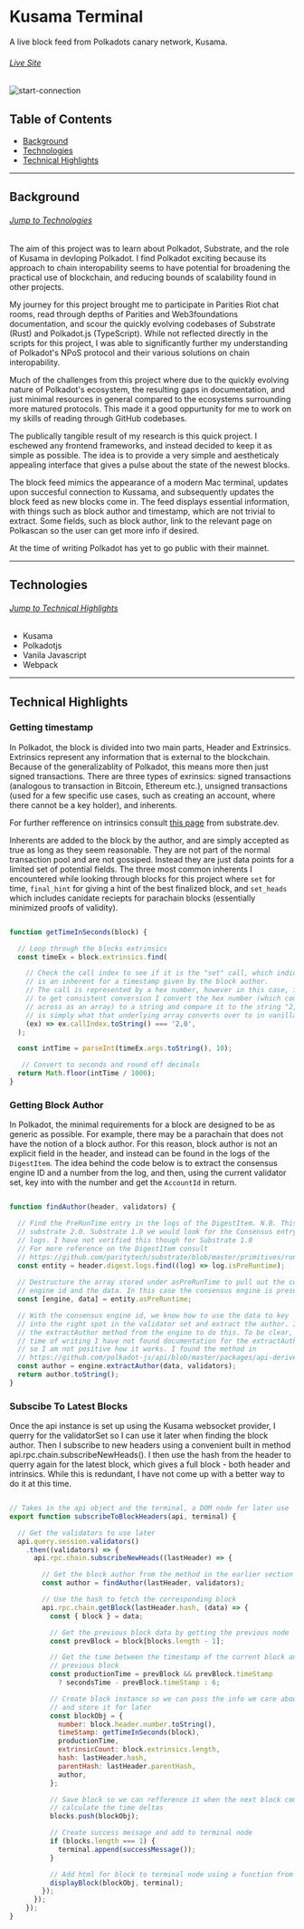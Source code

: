 # Kusama Terminal

A live block feed from Polkadots canary network, Kusama.

###### [Live Site](https://emostov.github.io/kusama-terminal/dist/)

![start-connection](src/connect-original-long.gif "Start Connection")

## Table of Contents

* [Background](#background)
* [Technologies](#technologies)
* [Technical Highlights](#technical-highligths)

---

## Background

###### [Jump to Technologies](#technologies)

The aim of this project was to learn about Polkadot, Substrate, and the role of Kusama in devloping Polkadot. I find Polkadot exciting because its approach to chain interopability seems to have potential for broadening the practical use of blockchain, and reducing bounds of scalability found in other projects.

My journey for this project brought me to participate in Parities Riot chat rooms, read through depths of Parities and Web3foundations documentation, and scour the quickly evolving codebases of Substrate (Rust) and Polkadot.js (TypeScript). While not reflected directly in the scripts for this project, I was able to significantly further my understanding of Polkadot's NPoS protocol and their various solutions on chain interopability.

Much of the challenges from this project where due to the quickly evolving nature of Polkadot's ecosystem, the resulting gaps in documentation, and just minimal resources in general compared to the ecosystems surrounding more matured protocols. This made it a good oppurtunity for me to work on my skills of reading through GitHub codebases.

The publically tangible result of my research is this quick project. I eschewed any frontend frameworks, and instead decided to keep it as simple as possible. The idea is to provide a very simple and aestheticaly appealing interface that gives a pulse about the state of the newest blocks.

The block feed mimics the appearance of a modern Mac terminal, updates upon succesful connection to Kussama, and subsequently updates the block feed as new blocks come in. The feed displays essential information, with things such as block author and timestamp, which are not trivial to extract. Some fields, such as block author, link to the relevant page on Polkascan so the user can get more info if desired.

At the time of writing Polkadot has yet to go public with their mainnet.

---

## Technologies

###### [Jump to Technical Highlights](#technical-highlights)

* Kusama
* Polkadotjs
* Vanila Javascript
* Webpack

---

## Technical Highlights

### Getting timestamp

In Polkadot, the block is divided into two main parts, Header and Extrinsics. Extrinsics represent any information that is external to the blockchain. Because of the generalizablity of Polkadot, this means more then just signed transactions. There are three types of exrinsics: signed transactions (analogous to transaction in Bitcoin, Ethereum etc.), unsigned transactions (used for a few specific use cases, such as creating an account, where there cannot be a key holder), and inherents.

For further refference on intrinsics consult [this page](https://substrate.dev/docs/en/next/conceptual/node/extrinsics) from substrate.dev.

Inherents are added to the block by the author, and are simply accepted as true as long as they seem reasonable. They are not part of the normal transaction pool and are not gossiped. Instead they are just data points for a limited set of potential fields. The three most common inherents I encountered while looking through blocks for this project where ```set``` for time, ```final_hint``` for giving a hint of the best finalized block, and ```set_heads``` which includes canidate reciepts for parachain blocks (essentially minimized proofs of validity).

```javascript

function getTimeInSeconds(block) {

  // Loop through the blocks extrinsics
  const timeEx = block.extrinsics.find(

    // Check the call index to see if it is the "set" call, which indicates it
    // is an inherent for a timestamp given by the block author.
    // The call is represented by a hex number, however in this case, in order
    // to get consistent conversion I convert the hex number (which comes
    // across as an array) to a string and compare it to the string "2,0", which
    // is simply what that underlying array converts over to in vanilla js.
    (ex) => ex.callIndex.toString() === '2,0',
  );

  const intTime = parseInt(timeEx.args.toString(), 10);

   // Convert to seconds and round off decimals
  return Math.floor(intTime / 1000);
}

```

### Getting Block Author

In Polkadot, the minimal requirements for a block are designed to be as generic as possible. For example, there may be a parachain that does not have the notion of a block author. For this reason, block author is not an explicit field in the header, and instead can be found in the logs of the ```DigestItem```. The idea behind the code below is to extract the consensus engine ID and a number from the log, and then, using the current validator set, key into with the number and get the ```AccountId``` in return.

```javascript

function findAuthor(header, validators) {

  // Find the PreRunTime entry in the logs of the DigestItem. N.B. This is for
  // substrate 2.0. Substrate 1.0 we would look for the Consensus entry in the
  // logs. I have not verified this though for Substrate 1.0
  // For more reference on the DigestItem consult
  // https://github.com/paritytech/substrate/blob/master/primitives/runtime/src/generic/digest.rs
  const entity = header.digest.logs.find((log) => log.isPreRuntime);
  
  // Destructure the array stored under asPreRunTime to pull out the consensus
  // engine id and the data. In this case the consensus engine is presumably BABE
  const [engine, data] = entity.asPreRuntime;

  // With the consensus engine id, we know how to use the data to key
  // into the right spot in the validator set and extract the author. I rely on
  // the extractAuthor method from the engine to do this. To be clear, at the
  // time of writing I have not found documentation for the extractAuthor method
  // so I am not positive how it works. I found the method in
  // https://github.com/polkadot-js/api/blob/master/packages/api-derive/src/type/HeaderExtended.ts
  const author = engine.extractAuthor(data, validators);
  return author.toString();
}

```

### Subscibe To Latest Blocks

Once the api instance is set up using the Kusama websocket provider, I querry for the validatorSet so I can use it later when finding the block author. Then I subscribe to new headers using a convenient built in method api.rpc.chain.subscribeNewHeads(). I then use the hash from the header to querry again for the latest block, which gives a full block - both header and intrinsics. While this is redundant, I have not come up with a better way to do it at this time.

```javascript

// Takes in the api object and the terminal, a DOM node for later use
export function subscribeToBlockHeaders(api, terminal) {

  // Get the validators to use later
  api.query.session.validators()
    .then((validators) => {
      api.rpc.chain.subscribeNewHeads((lastHeader) => {

        // Get the block author from the method in the earlier section
        const author = findAuthor(lastHeader, validators);

        // Use the hash to fetch the corresponding block
        api.rpc.chain.getBlock(lastHeader.hash, (data) => {
          const { block } = data;

          // Get the previous block data by getting the previous node
          const prevBlock = block[blocks.length - 1];

          // Get the time between the timestamp of the current block and the
          // previous block
          const productionTime = prevBlock && prevBlock.timeStamp
            ? secondsTime - prevBlock.timeStamp : 6;

          // Create block instance so we can pass the info we care about around
          // and store it for later
          const blockObj = {
            number: block.header.number.toString(),
            timeStamp: getTimeInSeconds(block),
            productionTime,
            extrinsicCount: block.extrinsics.length,
            hash: lastHeader.hash,
            parentHash: lastHeader.parentHash,
            author,
          };

          // Save block so we can refference it when the next block comes to
          // calculate the time deltas
          blocks.push(blockObj);

          // Create success message and add to terminal node
          if (blocks.length === 1) {
            terminal.append(successMessage());
          }

          // Add html for block to terminal node using a function from utils.js
          displayBlock(blockObj, terminal);
        });
      });
    });
}

```